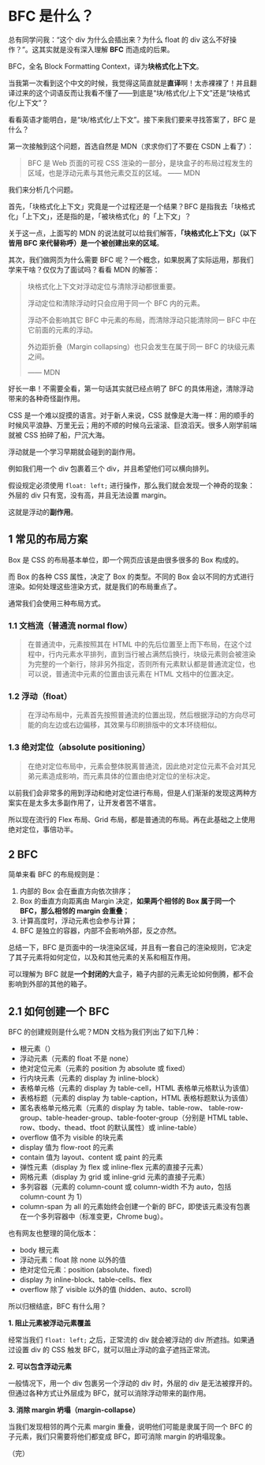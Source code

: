 # BFC 是什么？

总有同学问我：“这个 div 为什么会插出来？为什么 float 的 div 这么不好操作？”。这其实就是没有深入理解 **BFC** 而造成的后果。

BFC，全名 Block Formatting Context，译为**块格式化上下文**。

当我第一次看到这个中文的时候，我觉得这简直就是**直译**啊！太赤裸裸了！并且翻译过来的这个词语反而让我看不懂了——到底是“块/格式化/上下文”还是“块格式化/上下文”？

看看英语才能明白，是“块/格式化/上下文”。接下来我们要来寻找答案了，BFC 是什么？

第一次接触到这个问题，首选自然是 MDN（求求你们了不要在 CSDN 上看了）：

> BFC 是 Web 页面的可视 CSS 渲染的一部分，是块盒子的布局过程发生的区域，也是浮动元素与其他元素交互的区域。 —— MDN

我们来分析几个问题。

首先，「块格式化上下文」究竟是一个过程还是一个结果？BFC 是指我去「块格式化」「上下文」，还是指的是，「被块格式化」的「上下文」？

关于这一点，上面写的 MDN 的说法就可以给我们解答，**「块格式化上下文」（以下皆用 BFC 来代替称呼）是一个被创建出来的区域**。

其次，我们做网页为什么需要 BFC 呢？一个概念，如果脱离了实际运用，那我们学来干啥？仅仅为了面试吗？看看 MDN 的解答：

> 块格式化上下文对浮动定位与清除浮动都很重要。
>
> 浮动定位和清除浮动时只会应用于同一个 BFC 内的元素。
>
> 浮动不会影响其它 BFC 中元素的布局，而清除浮动只能清除同一 BFC 中在它前面的元素的浮动。
>
> 外边距折叠（Margin collapsing）也只会发生在属于同一 BFC 的块级元素之间。
>
> —— MDN

好长一串！不需要全看，第一句话其实就已经点明了 BFC 的具体用途，清除浮动带来的各种奇怪副作用。

CSS 是一个难以捉摸的语言。对于新人来说，CSS 就像是大海一样：用的顺手的时候风平浪静、万里无云；用的不顺的时候乌云滚滚、巨浪滔天。很多人刚学前端就被 CSS 拍碎了船，尸沉大海。

浮动就是一个学习早期就会碰到的副作用。

例如我们用一个 div 包裹着三个 div，并且希望他们可以横向排列。

假设规定必须使用 `float: left;` 进行操作，那么我们就会发现一个神奇的现象：外层的 div 只有宽，没有高，并且无法设置 margin。

这就是浮动的**副作用**。

## 1 常见的布局方案

Box 是 CSS 的布局基本单位，即一个网页应该是由很多很多的 Box 构成的。

而 Box 的各种 CSS 属性，决定了 Box 的类型。不同的 Box 会以不同的方式进行渲染。如何处理这些渲染方式，就是我们的布局重点了。

通常我们会使用三种布局方式。

### 1.1 文档流（普通流 normal flow）

> 在普通流中，元素按照其在 HTML 中的先后位置至上而下布局，在这个过程中，行内元素水平排列，直到当行被占满然后换行，块级元素则会被渲染为完整的一个新行，除非另外指定，否则所有元素默认都是普通流定位，也可以说，普通流中元素的位置由该元素在 HTML 文档中的位置决定。

### 1.2 浮动（float）

> 在浮动布局中，元素首先按照普通流的位置出现，然后根据浮动的方向尽可能的向左边或右边偏移，其效果与印刷排版中的文本环绕相似。

### 1.3 绝对定位（absolute positioning）

> 在绝对定位布局中，元素会整体脱离普通流，因此绝对定位元素不会对其兄弟元素造成影响，而元素具体的位置由绝对定位的坐标决定。

以前我们会非常多的用到浮动和绝对定位进行布局，但是人们渐渐的发现这两种方案实在是太多太多副作用了，让开发者苦不堪言。

所以现在流行的 Flex 布局、Grid 布局，都是普通流的布局。再在此基础之上使用绝对定位，事倍功半。

## 2 BFC

简单来看 BFC 的布局规则是：

1. 内部的 Box 会在垂直方向依次排序；
2. Box 的垂直方向距离由 Margin 决定，**如果两个相邻的 Box 属于同一个 BFC，那么相邻的 margin 会重叠**；
3. 计算高度时，浮动元素也会参与计算；
4. BFC 是独立的容器，内部不会影响外部，反之亦然。

总结一下，BFC 是页面中的一块渲染区域，并且有一套自己的渲染规则，它决定了其子元素将如何定位，以及和其他元素的关系和相互作用。

可以理解为 BFC 就是**一个封闭的**大盒子，箱子内部的元素无论如何倒腾，都不会影响到外部的其他的箱子。

## 2.1 如何创建一个 BFC

BFC 的创建规则是什么呢？MDN 文档为我们列出了如下几种：

- 根元素（<html>）
- 浮动元素（元素的 float 不是 none）
- 绝对定位元素（元素的 position 为 absolute 或 fixed）
- 行内块元素（元素的 display 为 inline-block）
- 表格单元格（元素的 display 为 table-cell，HTML 表格单元格默认为该值）
- 表格标题（元素的 display 为 table-caption，HTML 表格标题默认为该值）
- 匿名表格单元格元素（元素的 display 为 table、table-row、 table-row-group、table-header-group、table-footer-group（分别是 HTML table、row、tbody、thead、tfoot 的默认属性）或 inline-table）
- overflow 值不为 visible 的块元素
- display 值为 flow-root 的元素
- contain 值为 layout、content 或 paint 的元素
- 弹性元素（display 为 flex 或 inline-flex 元素的直接子元素）
- 网格元素（display 为 grid 或 inline-grid 元素的直接子元素）
- 多列容器（元素的 column-count 或 column-width 不为 auto，包括 column-count 为 1）
- column-span 为 all 的元素始终会创建一个新的 BFC，即使该元素没有包裹在一个多列容器中（标准变更，Chrome bug）。

也有网友也整理的简化版本：

- body 根元素
- 浮动元素：float 除 none 以外的值
- 绝对定位元素：position (absolute、fixed)
- display 为 inline-block、table-cells、flex
- overflow 除了 visible 以外的值 (hidden、auto、scroll)

所以归根结底，BFC 有什么用？

**1. 阻止元素被浮动元素覆盖**

经常当我们 `float: left;` 之后，正常流的 div 就会被浮动的 div 所遮挡。如果通过设置 div 的 CSS 触发 BFC，就可以阻止浮动的盒子遮挡正常流。

**2. 可以包含浮动元素**

一般情况下，用一个 div 包裹另一个浮动的 div 时，外层的 div 是无法被撑开的。但通过各种方式让外层成为 BFC，就可以消除浮动带来的副作用。

**3. 消除 margin 坍塌（margin-collapse）**

当我们发现相邻的两个元素 margin 重叠，说明他们可能是隶属于同一个 BFC 的子元素，我们只需要将他们都变成 BFC，即可消除 margin 的坍塌现象。

（完）
